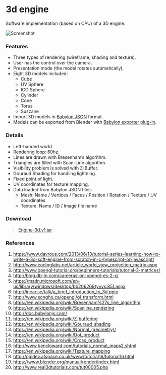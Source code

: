 # 3d engine

Software implementation (based on CPU) of a 3D engine.

![Screenshot](https://raw.githubusercontent.com/davidmigloz/3d-engine/master/docs/img/screenshot.gif)

### Features

- Three types of rendering (wireframe, shading and texture).
- User has the control over the camera.
- Presentation mode (the model rotates automatically).
- Eight 3D models included:
	+ Cube
	+ UV Sphere
	+ ICO Sphere
	+ Cylinder
	+ Cone 
	+ Torus
	+ Suzzane
- Import 3D models in [Babylon JSON](https://doc.babylonjs.com/generals/File_Format_Map_(.babylon)) format.
- Models can be exported from Blender with [Babylon exporter plug-in](david.blob.core.windows.net/softengine3d/io_export_babylon.py).

### Details

- Left-handed world.
- Rendering loop: 60hz.
- Lines are drawn with Bresenham’s algorithm.
- Triangles are filled with Scan-Line algorithm.
- Visibility problem is solved with Z-Buffer.
- Gouraud Shading for handling lightning.
- Fixed point of light.
- UV coordinates for texture mapping.
- Data loaded from Babylon JSON files:
  + Mesh: Name / Vertices / Faces / Position / Rotation / Texture / UV coordinates
  + Texture: Name / ID / Image file name

### Download

> [Engine-3d.v1.jar](https://github.com/davidmigloz/3d-engine/releases/download/v1/engine-3d.v1.jar)

### References

1. https://www.davrous.com/2013/06/13/tutorial-series-learning-how-to-write-a-3d-soft-engine-from-scratch-in-c-typescript-or-javascript/
2. http://www.codinglabs.net/article_world_view_projection_matrix.aspx
3. http://www.opengl-tutorial.org/beginners-tutorials/tutorial-3-matrices/
4. http://blog.db-in.com/cameras-on-opengl-es-2-x/
5. https://msdn.microsoft.com/en-us/library/windows/desktop/bb206269(v=vs.85).aspx
6. http://inear.se/talk/a_brief_introduction_to_3d.pptx
7. http://www.songho.ca/opengl/gl_transform.html
8. https://en.wikipedia.org/wiki/Bresenham%27s_line_algorithm
9. https://en.wikipedia.org/wiki/Scanline_rendering
10. http://doc.babylonjs.com/
11. https://en.wikipedia.org/wiki/Z-buffering
12. https://en.wikipedia.org/wiki/Gouraud_shading
13. https://en.wikipedia.org/wiki/Normal_(geometry)/
14. https://en.wikipedia.org/wiki/Dot_product
15. https://en.wikipedia.org/wiki/Cross_product
16. http://www.bencloward.com/tutorials_normal_maps2.shtml
17. https://en.wikipedia.org/wiki/Texture_mapping
18. http://ogldev.atspace.co.uk/www/tutorial16/tutorial16.html
19. https://www.blender.org/manual/render/index.html
20. http://www.real3dtutorials.com/tut00005.php
